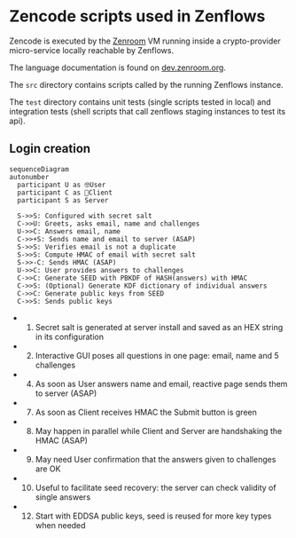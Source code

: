 # Zencode scripts used in Zenflows

Zencode is executed by the [Zenroom](http://zenroom.org) VM running inside a crypto-provider micro-service locally reachable by Zenflows.

The language documentation is found on [dev.zenroom.org](https://dev.zenroom.org).

The `src` directory contains scripts called by the running Zenflows instance.

The `test` directory contains unit tests (single scripts tested in local) and integration tests (shell scripts that call zenflows staging instances to test its api).




## Login creation

```mermaid
sequenceDiagram
autonumber
  participant U as 🤓User
  participant C as 📱Client
  participant S as Server

  S->>S: Configured with secret salt 
  C->>U: Greets, asks email, name and challenges 
  U->>C: Answers email, name
  C->>+S: Sends name and email to server (ASAP)
  S->>S: Verifies email is not a duplicate
  S->>S: Compute HMAC of email with secret salt
  S->>-C: Sends HMAC (ASAP)
  U->>C: User provides answers to challenges
  C->>C: Generate SEED with PBKDF of HASH(answers) with HMAC
  C->>S: (Optional) Generate KDF dictionary of individual answers
  C->>C: Generate public keys from SEED
  C->>S: Sends public keys
```

- 1) Secret salt is generated at server install and saved as an HEX string in its configuration
- 2) Interactive GUI poses all questions in one page: email, name and 5 challenges
- 4) As soon as User answers name and email, reactive page sends them to server (ASAP)
- 7) As soon as Client receives HMAC the Submit button is green
- 8) May happen in parallel while Client and Server are handshaking the HMAC (ASAP)
- 9) May need User confirmation that the answers given to challenges are OK
- 10) Useful to facilitate seed recovery: the server can check validity of single answers
- 12) Start with EDDSA public keys, seed is reused for more key types when needed

